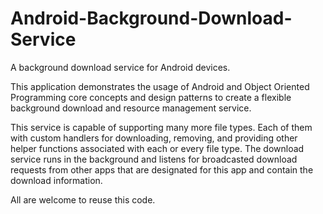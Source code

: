 # Android-Background-Download-Service

A background download service for Android devices.

This application demonstrates the usage of Android and Object Oriented
Programming core concepts and design patterns to create a flexible background
download and resource management service.

This service is capable of supporting many more file types. Each of them with
custom handlers for downloading, removing, and providing other helper functions
associated with each or every file type. The download service runs in the
background and listens for broadcasted download requests from other apps that
are designated for this app and contain the download information.

All are welcome to reuse this code.
